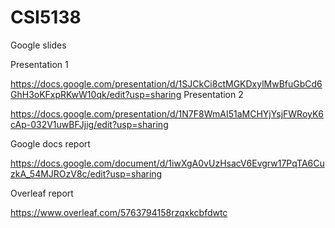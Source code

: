 # CSI5138

Google slides 

Presentation 1 

https://docs.google.com/presentation/d/1SJCkCi8ctMGKDxylMwBfuGbCd6GhH3oKFxpRKwW10qk/edit?usp=sharing
Presentation 2 

https://docs.google.com/presentation/d/1N7F8WmAI51aMCHYjYsjFWRoyK6cAp-032V1uwBFJjig/edit?usp=sharing


Google docs report 

https://docs.google.com/document/d/1iwXgA0vUzHsacV6Evgrw17PqTA6CuzkA_54MJROzV8c/edit?usp=sharing

Overleaf report 

https://www.overleaf.com/5763794158rzqxkcbfdwtc
